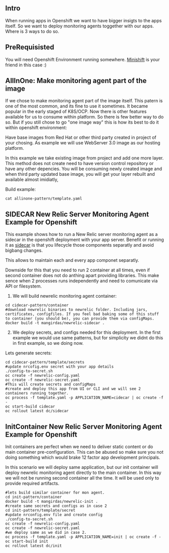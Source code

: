 ## Intro

When running apps in Openshift we want to have bigger insigts to the apps itself. So we want to deploy monitoring agents toggether with our apps. 
Where is 3 ways to do so.

## PreRequisisted 

You will need Openshift Environment running somewhere. [Minishift](https://github.com/minishift/minishift) is your friend in this case :)

## AllInOne: Make monitoring agent part of the image

If we chose to make monitoring agent part of the image itself. This patern is one of the most common, and its fine to use it sometimes. It became popular in the early staged of K8S/OCP. Now there is other features available for us to consume within platform. So there is few better way to do so. But if you still chose to go "one image way" this is how its best to do it within openshift environment:

Have base images from Red Hat or other third party created in project of your chosing. As example we will use WebServer 3.0 image as our hosting platform.

In this example we take existing image from project and add one more layer. This method does not create need to have version control repository or have any other depencies. You will be consuming newly created image and when third party updated base image, you will get your layer rebuilt and available almost imidiatly, 

Build example:
```
cat allinone-pattern/template.yaml
```

## SIDECAR New Relic Server Monitoring Agent Example for Openshift

This example shows how to run a New Relic server monitoring agent as a sidecar in the openshift deployment with your app server.
Benefit or running it as [sidecar](http://blog.kubernetes.io/2015/06/the-distributed-system-toolkit-patterns.html) is that you lifecycle those components separatly and avoid bigbang changes.

This allows to maintain each and every app componet separatly. 

Downside for this that you need to run 2 container at all times, even if second container does not do anthing apart providing libraries. 
This make sence when 2 processes runs independently and need to comunicate via API or filesystem. 

1. We will build newrelic monitoring agent container:
```
cd cidecar-pattern/container
#download newrelic binaries to newrelic folder. Including jars, certificates, configfiles. If you feel bad baking some of this stuff to container (you should be), you can provide them via configMaps.
docker build -t mangirdas/newrelic-sidecar .
```

2. We deploy secrets, and configs needed for this deployment. 
In the first example we would use same patterns, but for simplicity we didnt do this in first example, so we doing now.

Lets generate secrets:
```
cd cidecar-pattern/template/secrets
#update nrcofig.env secret with your app details
./config-to-secret.sh
oc create -f newrelic-config.yaml 
oc create -f newrelic-secret.yaml 
#This will create secrets and configMaps
#create and deploy this app from UI or CLI and we will see 2 containers running together.
oc process -f template.yaml -p APPLICATION_NAME=cidecar | oc create -f -
oc start-build cidecar
oc rollout latest dc/sidecar
```

## InitContainer New Relic Server Monitoring Agent Example for Openshift

Init containers are perfect when we need to deliver static content or do main container pre-configuration. This can be abused so make sure you not doing something which would brake 12 factor app development principals.

In this scenario we will deploy same application, but our init container will deploy newrelic monitoring agent directly to the main container. In this way we will not be running second container all the time. It will be used only to provide required artifacts. 

```
#lets build similar container for mon agent.
cd init-pattern/container
docker build -t mangirdas/newrelic-init .
#create same secrets and configs as in case 2
cd init-pattern/template/secret
#update nrconfig.env file and create config
./config-to-secret.sh
oc create -f newrelic-config.yaml
oc create -f newrelic-secret.yaml
#we deploy same as we did in case 2. 
oc process -f template.yaml -p APPLICATION_NAME=init | oc create -f -
oc start-build init
oc rollout latest dc/init
```
